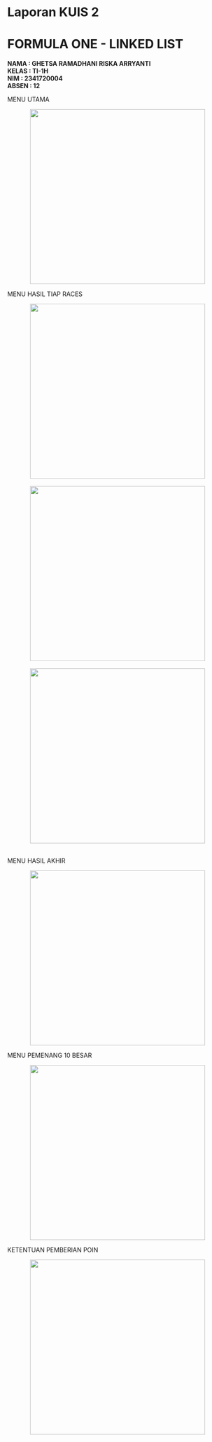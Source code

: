 # Laporan KUIS 2
# FORMULA ONE - LINKED LIST

<b>NAMA : GHETSA RAMADHANI RISKA ARRYANTI</b><br>
<b>KELAS : TI-1H</b><br>
<b>NIM : 2341720004</b><br>
<b>ABSEN : 12</b><br>

MENU UTAMA
<center><img src="kuis2_1.png" width="400px" ></center>


MENU  HASIL TIAP RACES
<center><img src="kuis2_8.png" width="400px" ></center><br>
<center><img src="kuis2_6.png" width="400px" ></center><br>
<center><img src="kuis2_7.png" width="400px" ></center><br>


MENU HASIL AKHIR
<center><img src="kuis2_3.png" width="400px" ></center>


MENU PEMENANG 10 BESAR
<center><img src="kuis2_4.png" width="400px" ></center>


KETENTUAN PEMBERIAN POIN
<center><img src="kuis2_5.png" width="400px" ></center>